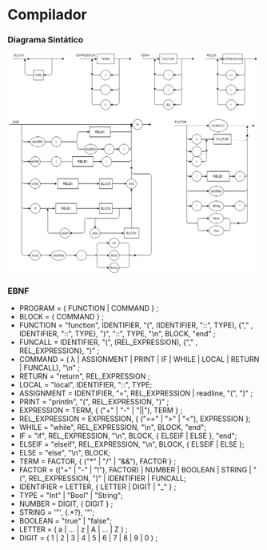 # Compilador 

### Diagrama Sintático

![alt text](https://github.com/vitorsv1/Compilador/blob/master/diagrama-sintatico.png)

### EBNF

- PROGRAM = { FUNCTION | COMMAND } ;
- BLOCK = { COMMAND } ;
- FUNCTION = "function", IDENTIFIER, "(", (IDENTIFIER, "::", TYPE), {"," , IDENTIFIER, "::", TYPE}, ")", "::", TYPE, "\n", BLOCK, "end" ;
- FUNCALL = IDENTIFIER, "(", (REL_EXPRESSION), {"," , REL_EXPRESSION}, ")" ;
- COMMAND = ( λ | ASSIGNMENT | PRINT | IF | WHILE | LOCAL | RETURN | FUNCALL), "\n" ;
- RETURN = "return", REL_EXPRESSION ;
- LOCAL = "local", IDENTIFIER, "::", TYPE;
- ASSIGNMENT = IDENTIFIER, "=", REL_EXPRESSION | readline, "(", ")" ;
- PRINT = "println", "(", REL_EXPRESSION, ")" ;
- EXPRESSION = TERM, { ("+" | "-" | "||"), TERM } ;
- REL_EXPRESSION = EXPRESSION, { ("==" | ">" | "<"), EXPRESSION };
- WHILE = "while", REL_EXPRESSION, "\n", BLOCK, "end";
- IF = "if", REL_EXPRESSION, "\n", BLOCK, { ELSEIF | ELSE }, "end";
- ELSEIF = "elseif", REL_EXPRESSION, "\n", BLOCK, { ELSEIF | ELSE };
- ELSE = "else", "\n", BLOCK;
- TERM = FACTOR, { ("*" | "/" | "&&"), FACTOR } ;
- FACTOR = (("+" | "-" | "!"), FACTOR) | NUMBER | BOOLEAN | STRING | "(", REL_EXPRESSION, ")" | IDENTIFIER | FUNCALL;
- IDENTIFIER = LETTER, { LETTER | DIGIT | "_" } ;
- TYPE = "Int" | "Bool" | "String"; 
- NUMBER = DIGIT, { DIGIT } ;
- STRING = '"', {.*?}, '"';
- BOOLEAN = "true" | "false";
- LETTER = ( a | ... | z | A | ... | Z ) ;
- DIGIT = ( 1 | 2 | 3 | 4 | 5 | 6 | 7 | 8 | 9 | 0 ) ;
